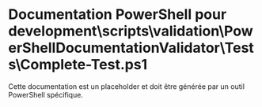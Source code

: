 # Documentation PowerShell pour development\scripts\validation\PowerShellDocumentationValidator\Tests\Complete-Test.ps1

Cette documentation est un placeholder et doit être générée par un outil PowerShell spécifique.
